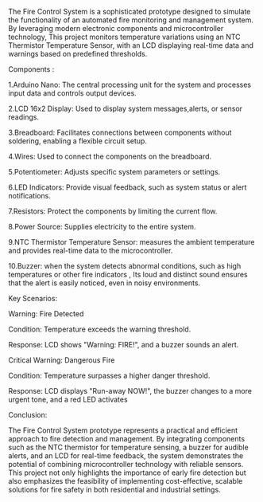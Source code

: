 The Fire Control System is a sophisticated prototype designed to simulate the functionality of an automated fire monitoring and management system. By leveraging modern electronic components and microcontroller technology, 
This project monitors temperature variations using an NTC Thermistor Temperature Sensor, with an LCD displaying real-time data and warnings based on predefined thresholds.

Components :

1.Arduino Nano:
The central processing unit for the system and processes input data and controls output  devices.

2.LCD 16x2 Display:
Used to display system messages,alerts, or sensor readings.

3.Breadboard:
Facilitates connections between components without soldering, enabling a flexible circuit setup.

4.Wires:
Used to connect the components on the breadboard.

5.Potentiometer:
Adjusts specific system parameters or settings.

6.LED Indicators:
Provide visual feedback, such as system status or alert notifications.

7.Resistors:
Protect the components by limiting the current flow.

8.Power Source:
Supplies electricity to the entire system.

9.NTC Thermistor Temperature Sensor:
measures the ambient temperature and provides real-time data to the microcontroller.

10.Buzzer:
when the system detects abnormal conditions, such as high temperatures or other fire indicators , Its loud and distinct sound ensures that the alert is easily noticed, even in noisy environments.

Key Scenarios:

Warning: Fire Detected

Condition: Temperature exceeds the warning threshold.

Response: LCD shows "Warning: FIRE!", and a buzzer sounds an alert.

Critical Warning: Dangerous Fire

Condition: Temperature surpasses a higher danger threshold.

Response: LCD displays "Run-away NOW!", the buzzer changes to a more urgent tone, and a red LED activates

Conclusion:

The Fire Control System prototype represents a practical and efficient approach to fire detection and management. By integrating components such as the NTC thermistor for temperature sensing, a buzzer for audible alerts, and an LCD for real-time feedback, the system demonstrates the potential of combining microcontroller technology with reliable sensors. This project not only highlights the importance of early fire detection but also emphasizes the feasibility of implementing cost-effective, scalable solutions for fire safety in both residential and industrial settings.
